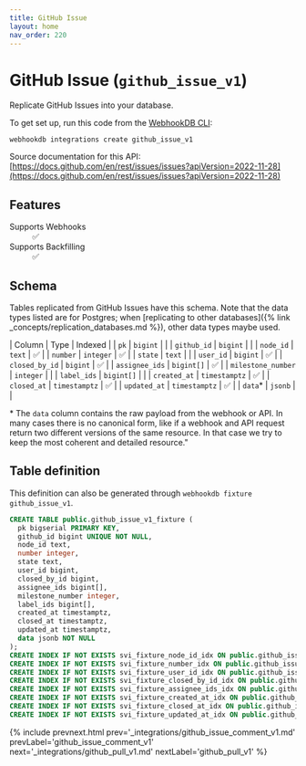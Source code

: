 ```yaml
---
title: GitHub Issue
layout: home
nav_order: 220
---
```


# GitHub Issue (`github_issue_v1`)

Replicate GitHub Issues into your database.

To get set up, run this code from the [WebhookDB CLI](https://webhookdb.com/terminal):
```
webhookdb integrations create github_issue_v1
```

Source documentation for this API: [https://docs.github.com/en/rest/issues/issues?apiVersion=2022-11-28](https://docs.github.com/en/rest/issues/issues?apiVersion=2022-11-28)

## Features

<dl>
<dt>Supports Webhooks</dt>
<dd>✅</dd>
<dt>Supports Backfilling</dt>
<dd>✅</dd>

</dl>

## Schema

Tables replicated from GitHub Issues have this schema.
Note that the data types listed are for Postgres;
when [replicating to other databases]({% link _concepts/replication_databases.md %}),
other data types maybe used.

| Column | Type | Indexed |
| `pk` | `bigint` |  |
| `github_id` | `bigint` |  |
| `node_id` | `text` | ✅ |
| `number` | `integer` | ✅ |
| `state` | `text` |  |
| `user_id` | `bigint` | ✅ |
| `closed_by_id` | `bigint` | ✅ |
| `assignee_ids` | `bigint[]` | ✅ |
| `milestone_number` | `integer` |  |
| `label_ids` | `bigint[]` |  |
| `created_at` | `timestamptz` | ✅ |
| `closed_at` | `timestamptz` | ✅ |
| `updated_at` | `timestamptz` | ✅ |
| `data`* | `jsonb` |  |

<span class="fs-3">* The `data` column contains the raw payload from the webhook or API.
In many cases there is no canonical form, like if a webhook and API request return
two different versions of the same resource.
In that case we try to keep the most coherent and detailed resource."</span>

## Table definition

This definition can also be generated through `webhookdb fixture github_issue_v1`.

```sql
CREATE TABLE public.github_issue_v1_fixture (
  pk bigserial PRIMARY KEY,
  github_id bigint UNIQUE NOT NULL,
  node_id text,
  number integer,
  state text,
  user_id bigint,
  closed_by_id bigint,
  assignee_ids bigint[],
  milestone_number integer,
  label_ids bigint[],
  created_at timestamptz,
  closed_at timestamptz,
  updated_at timestamptz,
  data jsonb NOT NULL
);
CREATE INDEX IF NOT EXISTS svi_fixture_node_id_idx ON public.github_issue_v1_fixture (node_id);
CREATE INDEX IF NOT EXISTS svi_fixture_number_idx ON public.github_issue_v1_fixture (number);
CREATE INDEX IF NOT EXISTS svi_fixture_user_id_idx ON public.github_issue_v1_fixture (user_id);
CREATE INDEX IF NOT EXISTS svi_fixture_closed_by_id_idx ON public.github_issue_v1_fixture (closed_by_id);
CREATE INDEX IF NOT EXISTS svi_fixture_assignee_ids_idx ON public.github_issue_v1_fixture (assignee_ids);
CREATE INDEX IF NOT EXISTS svi_fixture_created_at_idx ON public.github_issue_v1_fixture (created_at);
CREATE INDEX IF NOT EXISTS svi_fixture_closed_at_idx ON public.github_issue_v1_fixture (closed_at);
CREATE INDEX IF NOT EXISTS svi_fixture_updated_at_idx ON public.github_issue_v1_fixture (updated_at);
```

{% include prevnext.html prev='_integrations/github_issue_comment_v1.md' prevLabel='github_issue_comment_v1' next='_integrations/github_pull_v1.md' nextLabel='github_pull_v1' %}
